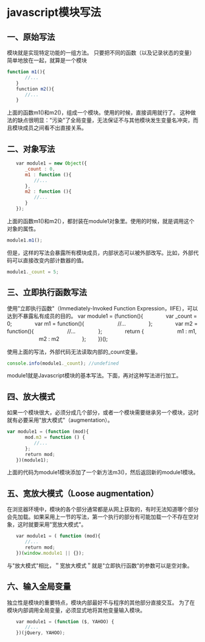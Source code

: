 # javascript模块写法
## 一、原始写法

模块就是实现特定功能的一组方法。
只要把不同的函数（以及记录状态的变量）简单地放在一起，就算是一个模块

```javascript
function m1(){
　　　　//...
　　}
　　function m2(){
　　　　//...
　　}
```

上面的函数m1()和m2()，组成一个模块。使用的时候，直接调用就行了。
这种做法的缺点很明显："污染"了全局变量，无法保证不与其他模块发生变量名冲突，而且模块成员之间看不出直接关系。

## 二、对象写法

```javascript
　　var module1 = new Object({
　　　　_count : 0,
　　　　m1 : function (){
　　　　　　//...
　　　　},
　　　　m2 : function (){
　　　　　　//...
　　　　}
　　});
```

上面的函数m1()和m2(），都封装在module1对象里。使用的时候，就是调用这个对象的属性。
```javascript
module1.m1();
```

但是，这样的写法会暴露所有模块成员，内部状态可以被外部改写。比如，外部代码可以直接改变内部计数器的值。

```javascript
module1._count = 5;
```

## 三、立即执行函数写法
使用"立即执行函数"（Immediately-Invoked Function Expression，IIFE），可以达到不暴露私有成员的目的。
var module1 = (function(){
　　　　var _count = 0;
　　　　var m1 = function(){
　　　　　　//...
　　　　};
　　　　var m2 = function(){
　　　　　　//...
　　　　};
　　　　return {
　　　　　　m1 : m1,
　　　　　　m2 : m2
　　　　};
　　})();

使用上面的写法，外部代码无法读取内部的_count变量。
```javascript
console.info(module1._count); //undefined
```

module1就是Javascript模块的基本写法。下面，再对这种写法进行加工。

## 四、放大模式

如果一个模块很大，必须分成几个部分，或者一个模块需要继承另一个模块，这时就有必要采用"放大模式"（augmentation）。

```javascript
var module1 = (function (mod){
　　　　mod.m3 = function () {
　　　　　　//...
　　　　};
　　　　return mod;
　　})(module1);

```
上面的代码为module1模块添加了一个新方法m3()，然后返回新的module1模块。

## 五、宽放大模式（Loose augmentation）

在浏览器环境中，模块的各个部分通常都是从网上获取的，有时无法知道哪个部分会先加载。如果采用上一节的写法，第一个执行的部分有可能加载一个不存在空对象，这时就要采用"宽放大模式"。

```javascript
　　var module1 = ( function (mod){
　　　　//...
　　　　return mod;
　　})(window.module1 || {});

```
与"放大模式"相比，＂宽放大模式＂就是"立即执行函数"的参数可以是空对象。

## 六、输入全局变量

独立性是模块的重要特点，模块内部最好不与程序的其他部分直接交互。
为了在模块内部调用全局变量，必须显式地将其他变量输入模块。
```javascript
　　var module1 = (function ($, YAHOO) {
　　　　//...
　　})(jQuery, YAHOO);
```
